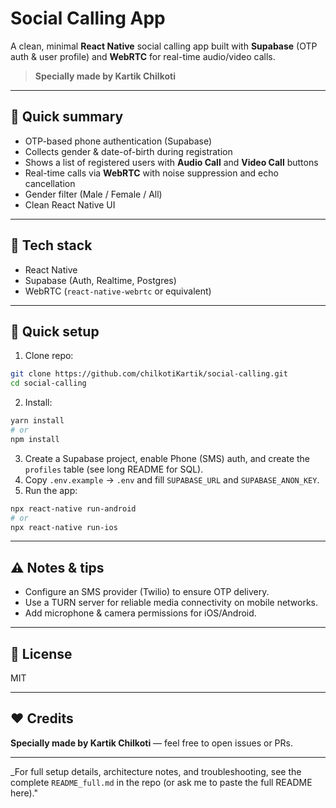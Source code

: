 # Social Calling App

A clean, minimal **React Native** social calling app built with **Supabase** (OTP auth & user profile) and **WebRTC** for real-time audio/video calls.

> **Specially made by Kartik Chilkoti**

---

## 🚀 Quick summary

* OTP-based phone authentication (Supabase)
* Collects gender & date-of-birth during registration
* Shows a list of registered users with **Audio Call** and **Video Call** buttons
* Real-time calls via **WebRTC** with noise suppression and echo cancellation
* Gender filter (Male / Female / All)
* Clean React Native UI

---

## 🧩 Tech stack

* React Native
* Supabase (Auth, Realtime, Postgres)
* WebRTC (`react-native-webrtc` or equivalent)

---

## 🔧 Quick setup

1. Clone repo:

```bash
git clone https://github.com/chilkotiKartik/social-calling.git
cd social-calling
```

2. Install:

```bash
yarn install
# or
npm install
```

3. Create a Supabase project, enable Phone (SMS) auth, and create the `profiles` table (see long README for SQL).
4. Copy `.env.example` → `.env` and fill `SUPABASE_URL` and `SUPABASE_ANON_KEY`.
5. Run the app:

```bash
npx react-native run-android
# or
npx react-native run-ios
```

---

## ⚠️ Notes & tips

* Configure an SMS provider (Twilio) to ensure OTP delivery.
* Use a TURN server for reliable media connectivity on mobile networks.
* Add microphone & camera permissions for iOS/Android.

---

## 📜 License

MIT

---

## ❤️ Credits

**Specially made by Kartik Chilkoti** — feel free to open issues or PRs.

---

_For full setup details, architecture notes, and troubleshooting, see the complete `README_full.md` in the repo (or ask me to paste the full README here)."
